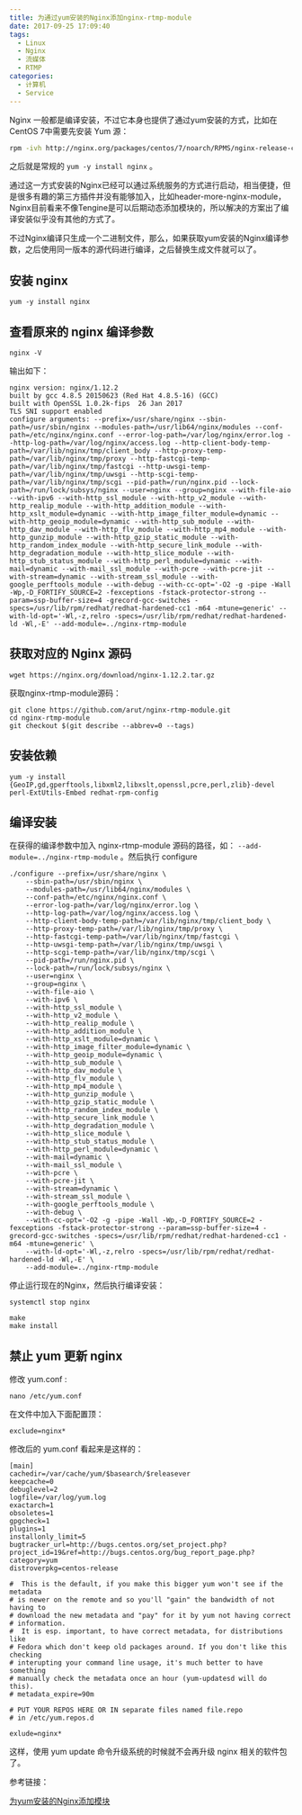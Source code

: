 ```yaml
---
title: 为通过yum安装的Nginx添加nginx-rtmp-module
date: 2017-09-25 17:09:40
tags:
  - Linux
  - Nginx
  - 流媒体
  - RTMP
categories: 
  - 计算机
  - Service
---
```


Nginx 一般都是编译安装，不过它本身也提供了通过yum安装的方式，比如在CentOS 7中需要先安装 Yum 源：

```sh
rpm -ivh http://nginx.org/packages/centos/7/noarch/RPMS/nginx-release-centos-7-0.el7.ngx.noarch.rpm
```

之后就是常规的 `yum -y install nginx` 。

通过这一方式安装的Nginx已经可以通过系统服务的方式进行启动，相当便捷，但是很多有趣的第三方插件并没有能够加入，比如header-more-nginx-module，Nginx目前看来不像Tengine是可以后期动态添加模块的，所以解决的方案出了编译安装似乎没有其他的方式了。

不过Nginx编译只生成一个二进制文件，那么，如果获取yum安装的Nginx编译参数，之后使用同一版本的源代码进行编译，之后替换生成文件就可以了。


<!-- more -->

## 安装 nginx

	yum -y install nginx

	
## 查看原来的 nginx 编译参数

	nginx -V
	
输出如下：
	
	nginx version: nginx/1.12.2
	built by gcc 4.8.5 20150623 (Red Hat 4.8.5-16) (GCC)
	built with OpenSSL 1.0.2k-fips  26 Jan 2017
	TLS SNI support enabled
	configure arguments: --prefix=/usr/share/nginx --sbin-path=/usr/sbin/nginx --modules-path=/usr/lib64/nginx/modules --conf-path=/etc/nginx/nginx.conf --error-log-path=/var/log/nginx/error.log --http-log-path=/var/log/nginx/access.log --http-client-body-temp-path=/var/lib/nginx/tmp/client_body --http-proxy-temp-path=/var/lib/nginx/tmp/proxy --http-fastcgi-temp-path=/var/lib/nginx/tmp/fastcgi --http-uwsgi-temp-path=/var/lib/nginx/tmp/uwsgi --http-scgi-temp-path=/var/lib/nginx/tmp/scgi --pid-path=/run/nginx.pid --lock-path=/run/lock/subsys/nginx --user=nginx --group=nginx --with-file-aio --with-ipv6 --with-http_ssl_module --with-http_v2_module --with-http_realip_module --with-http_addition_module --with-http_xslt_module=dynamic --with-http_image_filter_module=dynamic --with-http_geoip_module=dynamic --with-http_sub_module --with-http_dav_module --with-http_flv_module --with-http_mp4_module --with-http_gunzip_module --with-http_gzip_static_module --with-http_random_index_module --with-http_secure_link_module --with-http_degradation_module --with-http_slice_module --with-http_stub_status_module --with-http_perl_module=dynamic --with-mail=dynamic --with-mail_ssl_module --with-pcre --with-pcre-jit --with-stream=dynamic --with-stream_ssl_module --with-google_perftools_module --with-debug --with-cc-opt='-O2 -g -pipe -Wall -Wp,-D_FORTIFY_SOURCE=2 -fexceptions -fstack-protector-strong --param=ssp-buffer-size=4 -grecord-gcc-switches -specs=/usr/lib/rpm/redhat/redhat-hardened-cc1 -m64 -mtune=generic' --with-ld-opt='-Wl,-z,relro -specs=/usr/lib/rpm/redhat/redhat-hardened-ld -Wl,-E' --add-module=../nginx-rtmp-module

	
## 获取对应的 Nginx 源码

	wget https://nginx.org/download/nginx-1.12.2.tar.gz

获取nginx-rtmp-module源码：
	
	git clone https://github.com/arut/nginx-rtmp-module.git
	cd nginx-rtmp-module
	git checkout $(git describe --abbrev=0 --tags)
	
## 安装依赖
	
	yum -y install {GeoIP,gd,gperftools,libxml2,libxslt,openssl,pcre,perl,zlib}-devel perl-ExtUtils-Embed redhat-rpm-config

## 编译安装
	
在获得的编译参数中加入 nginx-rtmp-module 源码的路径，如： `--add-module=../nginx-rtmp-module` 。然后执行 configure
	
	./configure --prefix=/usr/share/nginx \
		--sbin-path=/usr/sbin/nginx \
		--modules-path=/usr/lib64/nginx/modules \
		--conf-path=/etc/nginx/nginx.conf \
		--error-log-path=/var/log/nginx/error.log \
		--http-log-path=/var/log/nginx/access.log \
		--http-client-body-temp-path=/var/lib/nginx/tmp/client_body \
		--http-proxy-temp-path=/var/lib/nginx/tmp/proxy \
		--http-fastcgi-temp-path=/var/lib/nginx/tmp/fastcgi \
		--http-uwsgi-temp-path=/var/lib/nginx/tmp/uwsgi \
		--http-scgi-temp-path=/var/lib/nginx/tmp/scgi \
		--pid-path=/run/nginx.pid \
		--lock-path=/run/lock/subsys/nginx \
		--user=nginx \
		--group=nginx \
		--with-file-aio \
		--with-ipv6 \
		--with-http_ssl_module \
		--with-http_v2_module \
		--with-http_realip_module \
		--with-http_addition_module \
		--with-http_xslt_module=dynamic \
		--with-http_image_filter_module=dynamic \
		--with-http_geoip_module=dynamic \
		--with-http_sub_module \
		--with-http_dav_module \
		--with-http_flv_module \
		--with-http_mp4_module \
		--with-http_gunzip_module \
		--with-http_gzip_static_module \
		--with-http_random_index_module \
		--with-http_secure_link_module \
		--with-http_degradation_module \
		--with-http_slice_module \
		--with-http_stub_status_module \
		--with-http_perl_module=dynamic \
		--with-mail=dynamic \
		--with-mail_ssl_module \
		--with-pcre \
		--with-pcre-jit \
		--with-stream=dynamic \
		--with-stream_ssl_module \
		--with-google_perftools_module \
		--with-debug \
		--with-cc-opt='-O2 -g -pipe -Wall -Wp,-D_FORTIFY_SOURCE=2 -fexceptions -fstack-protector-strong --param=ssp-buffer-size=4 -grecord-gcc-switches -specs=/usr/lib/rpm/redhat/redhat-hardened-cc1 -m64 -mtune=generic' \
		--with-ld-opt='-Wl,-z,relro -specs=/usr/lib/rpm/redhat/redhat-hardened-ld -Wl,-E' \
		--add-module=../nginx-rtmp-module
	 
停止运行现在的Nginx，然后执行编译安装：

	systemctl stop nginx

	make
	make install


## 禁止 yum 更新 nginx

修改 yum.conf :

	nano /etc/yum.conf

在文件中加入下面配置顶：

	exclude=nginx*

修改后的 yum.conf 看起来是这样的：

	[main]
	cachedir=/var/cache/yum/$basearch/$releasever
	keepcache=0
	debuglevel=2
	logfile=/var/log/yum.log
	exactarch=1
	obsoletes=1
	gpgcheck=1
	plugins=1
	installonly_limit=5
	bugtracker_url=http://bugs.centos.org/set_project.php?project_id=19&ref=http://bugs.centos.org/bug_report_page.php?category=yum
	distroverpkg=centos-release

	#  This is the default, if you make this bigger yum won't see if the metadata
	# is newer on the remote and so you'll "gain" the bandwidth of not having to
	# download the new metadata and "pay" for it by yum not having correct
	# information.
	#  It is esp. important, to have correct metadata, for distributions like
	# Fedora which don't keep old packages around. If you don't like this checking
	# interupting your command line usage, it's much better to have something
	# manually check the metadata once an hour (yum-updatesd will do this).
	# metadata_expire=90m

	# PUT YOUR REPOS HERE OR IN separate files named file.repo
	# in /etc/yum.repos.d

	exlude=nginx*


这样，使用 yum update 命令升级系统的时候就不会再升级 nginx 相关的软件包了。


参考链接：

[ 为yum安装的Nginx添加模块 ]( https://anyof.me/articles/236 )


